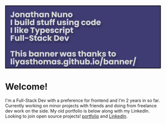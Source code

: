 ![Logo Banner](github-banner.png)

# Welcome!

I'm a Full-Stack Dev with a preference for frontend and I'm 2 years in so far.
Currently working on minor projects with friends and doing from freelance dev work on the side.
My old portfolio is below along with my LinkedIn. Looking to join open source projects!
[portfolio](https://Jonathan-Nuno.dev/) and [LinkedIn](https://www.linkedin.com/in/jonathannuno/).
